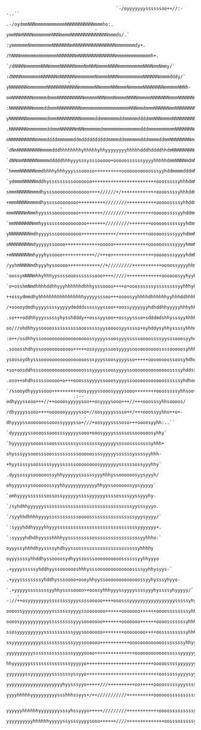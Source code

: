                                              `-/oyyyyyyyssssssoo++//:--..``                                 
                                       .-/oydmmNNNmmmmmmmmmmmNNNNNNNNNNNmmmho:.                             
                                     -ymmNNmNNNNmmmmmmmNNNmmmmNNNNNNNNNNNNNNmmmds/.`                        
                                   :ymmmmmmNmmmmmmmmNNNNNNNmNNNNNNNNNNNNNNNNmmmmmmmdy+.                     
                                 /hNNNmmmmmmmmmmmmmmNNNNNNNmNNNNNNNNNNNNNNmmmmmmmmmmmmmh+.                  
                              `/dNNNNmmmmmmNNNmmmmNNNNNNmmmNmNNNmmmmNNNNmmmmmmmmmNNNNmmNmmy/`               
                             :dNNNNmmmmmmmNNNNNNmNNNNNNmmmmmmmNmmmmNNNNmmmmmmmmmNNNNNNmmmmdddy/`            
                           -yNNNNNNNmmmmmmmNNNNNNNNNNNNmmmmmmNNmmmmNNNmmmNmmmmmNNNNNNNNmmmmmNNNh-           
                          omNNNNNNNNmmmmmdmmmNNNNNNNNNNmmmmmNNNmmmNmmmmNNNNmmmmmNNNNNNNmmmNNNNNNm+          
                         :NNNNNNNNNmmmmddmmmNNNNNNNNNmmmmmmmmmmmmmmmmmmNNNmmdmmmNNNNNNmmNNNNNNNNNNy.        
                         yNNNNNNNmmmmmmmdmmmNNNNNNNNNmmmmmddmmmmmmmddmmmmmddddmmNNNmmmmNNNNNNNNNNNNd.       
                        .NNNNNNNmmmmmmmddmmmNNNNNNmNNmmmmmmdmmmmmmmmmmmmmmdddmmmmmmmmmmNNNNNNNmmmNNNy`      
                        oNNNNNNNNNNmmmmddddmmmmmmddmddddddddddmmmmddmmmmmmdddmmmmddmmNNNNNNNNmdddmNNN+      
                       `dNmNNNNNNNNNmmmmdddhhhhhhhhyhhhhhyhhyyyyyyyyhhhhhdddhddddhhdmNNNNNNNNmmmmNNNNm-     
                       `dNNmmNNNNNNmmmmdddddhhhyyysssysssooooo+ooooossssssyyyyhhhhhdmmNNNNmdmNNNNNNNNNh`    
                       `hmmmNNNNNNmmdhhhhyhhhyyysssoooso++++++++++ooooooooooosssyyhddmmmmdddmNNNNNNNNNNo    
                       `ydmmmNNNNNmddhysssssssssooooooo++++++++++++++++++++++++ooosssssyhhhdmNNNNNNNNNmo    
                        smmmNNNNNmmmdhysssooooooooooooo++++//////+/+++++++++++++oooossssyhhhddmmmmmNNNNo    
                        +mmmNNNNmmmmdhyssssoooooooo++++++++++////////+++++++++++ooooossssyhhddmmmmNNNNN+    
                        -mmmNNNNmNmmhyyssssooooooooo+++++++++/////////++++++++++ooooossssyyhddmmNNNNNNN/    
                        `mmNNNNNNNmmhyysssssoooooooooo+++++++/////////++++++++oooooosssssyyhdmmNNNNNNNm:    
                         yNNNNNNNNmdhyyyysssooooooooo+++++++++++++/+++++++++++oooooossssyyyhdmmNNNNNmmh.    
                         oNNNNNNNNmdyyyyyssoooo+++++++++++++ooooo+++++++++++++oooooossssyyyyhmmNNNNNNm/     
                         +mNNNNNNNmhyyyhysoooo++++++++++++//+++o++++++++++++++++ooooosssyyyyhdmNNNNNNh`     
                        /yyhmNNNNmdhyyyhysooooo++++++++++++//+/////////+++++++++++oooossyyyyhhmNNNNNN:      
                       `oossymNNNmhhyhhhyyssssooosssssssooo++++/////+++++++++++++oooooosyyhyyhdmNNNNd.      
                       `o+osshmNmdhhhhddhhyyyhhhhhhdhhhysssoooo++++o+ooossssssyssssssssyyhhhyhdmNNNmyo.     
                        ++ossydmmdhyhhhhhhhhhhhhhhhhhyyyyysssoo+++oooosyyhhhhdhhhhhhyyhhhddhhhhmNNmyoo-     
                        /+ooooydmdhyyyyssssyyyyydmdddsssssyyssoo++oossyyyyyyyhdhddhhyyyyyhhhyhhmNmhy++-     
                        .so+++oddhhyyysssssyhysshdddy++osssyysoo++ossyyssso+sdddmdshhysssyyhhhhmmysso+.     
                         oo///ohdhhyysoooossssssssssooosssssyysoooosyysssso+oyhddysyhhyssssyhhhdho+ooo.     
                         :o++/osdhhyssoooooooooooooooooossyyyyssoosyyysssssoooossssyysssooosyyhds//+s/      
                         .sooosshdhyssoooooooooooo+++++ossyyyyssoosyyyysoooooooooossssooooosyhhh+/++s:      
                          ysoosoydhysssooooooooooooooooosssyyyssoosyyyysso+++++oooooooossoosyhdhoooos.      
                          +so+oosddhsssoooooooooooooooosssyyyyssoosyyyyssoooooooooooooossssyhddsssoso`      
                          .oso++ohdhsssssooooo+o+++ooosssyyyyssooosyyyyssoooooooooooossssssyhdhoooos/       
                           `/ssooydhyyyssooo++++++++++oosyyyyssooosyyyysooo++++++++ooosssssyhhsoo+os.       
                             .:--odhyyyssooo+++//++oooosyyyyysoo++osyyyysooo+++//+++ooosssyhhsoooos/        
                                 /dhyyyyssooo++++ooooooyyyyysso+//oosyyyysssso++/+++ooossyyhho++o+-         
                                 -dhyyyyssooooooosooossyyyysso+///+oosyyyssssoso+++oooosyyhh:..``           
                                 `dyyyyyyssoooossooosssyyyyysooo+ooosyyyysssssossoooooosyhhy`               
                                 `hyyyyyyysooosssoossssssssyssssssssyyyyyyssssossssssssyhhh+                
                                  shysssyysooosssoossssssssssooooossssyyyyyssssssyssssyyhhh-                
                                  +hyyssssysoosssssyyyssssssoooooooosyyyyyyyssssssossyyyhhy`                
                                  .dyyssssysoooooossyhhyyyyyyssssssyyyhhhyssoooooosyysyyyh/                 
                                   ohyyyyssysoooooossyyhhyyyyyyyyyyyyhhyyssoooooosyysyyyyy`                 
                                  `omhyyyysssssssossossyyyyyyssssyyyyyyssssossssyyssyyyhy-                  
                                `/syhdhhyyyyyysssssssssssssssssssssssssssssssssyysssyyyo.                   
                              `/syyhhdhhhhyyyysssssssssssoooosssssssssssssssssyyysyyyy/`                    
                            `:syyyhddhyyyyhhyyyssssssssssssssssssssssssssssssyyyyyyy+.                      
                          `:syyyyhdhdhyyssshhhhyysssssssssosssssssssssssssssyyhhho:`                        
                        `-oyyyssyhhhdhyyssssyhdhyyssossssssssssssssssssssssyhhhhy                           
                       -oyyyssssyhhddhyssoooosydhyyssosssoooooooooossssssyyhhyyyo                           
                     .+yyyysssssyhddhyyssooooooshhhysssooooooooooooossssyyhhysyys-`                         
                   .+yyyssssssssyhddhysssoooo+oooyhhyyssooooooooooooossyyhysssyhyyo-                        
                `.+yyyyyssssssssyyhhyssssoooo++ooosyhhhyyyssyyyyssssyyyhyssssyhyyyyy/`                      
        --://++osyyyyyyyyssssssssyyyssssooooo++++ooosssyyyyyyyyyyyyyyyyysssssyhyyhyyys-                     
        oooossyyyyyyyyyyysssssssyyyyssooooooo++++++ooooooo++++++oooossssssssyhhhyyyyyss/`                   
        oooosyyyyyyyyyyysssssssssyyysooooooo+++++++ooooooo++++++oooosssssssyhhhhhhyyyssss.                  
        ssosyyyyyyyyyysssssssssssyyysooooooo++++++++oooooooo++++oosssssssssyhhhhhhyyyyyssy:                 
        ssyyyyyyyyyyyssssssssssssyyysoooooo+++++++++++ooooooooooooosssssssyhhyyhhhyyyyysssy+`               
        yyyyyyyyyysssssssssssssssyyyyoooo+++++++++++++++oooooooooooosssssyyyyyyhhhyyyyyysssyo.              
        hhyyyyyyysssssssssssssssyyyyyo+++++++++++++++++++++++++ooooossssyyyyyyyyhhyyssssssssyy-             
        yyyyyyyssyyyyyyyysssssssyssyyo+++++++++++++++++++++++++++oosssssyyyysyyyyhyysssssysssyh/            
        yyyyyyyyyyyyyyyyyyyyyhyysssyyo+++++///++++++++++oo+++++oooosssssyyyssssyyyyysssyyysssoyho.          
        yyyyhhhhhyyyyyyyyyyssshhhssyys+/++///////////++++++++++oooooossssssssssyyyyyysssyysssssyhy+-`       
        yyyyyyhhhhhhyyyyyyyysssyhssyyyo+++++/////////++++++++++++oooosssssssssyyssyyysssyyssssssyhhso+:.`   
        yyyyyyyyyyhhhhhhyyyyyssysssyyyysooo++++++////++++++++++++++oosssosssssyssssyyyssyyyssssssyhhyyssso:`
